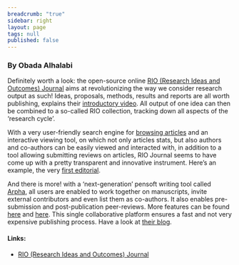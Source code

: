 ```yaml
---
breadcrumb: "true"
sidebar: right
layout: page
tags: null
published: false
---
```


### By Obada Alhalabi

Definitely worth a look: the open-source online <a href="http://riojournal.com/" target="_blank">RIO (Research Ideas and Outcomes) Journal</a> aims at revolutionizing the way we consider research output as such! Ideas, proposals, methods, results and reports are all worth publishing, explains their <a href="http://blog.riojournal.com/2015/08/31/23/" target="_blank">introductory video</a>. All output of one idea can then be combined to a so-called RIO collection, tracking down all aspects of the ‘research cycle’. 

With a very user-friendly search engine for <a href="http://riojournal.com/browse_articles" target="_blank">browsing articles</a> and an interactive viewing tool, on which not only articles stats, but also authors and co-authors can be easily viewed and interacted with, in addition to a tool allowing submitting reviews on articles, RIO Journal seems to have come up with a pretty transparent and innovative instrument. Here’s an example, the very <a href="http://riojournal.com/articles.php?id=7547&display_type=list&element_type=8" target="_blank">first editorial</a>.

And there is more! with a ‘next-generation’ pensoft writing tool called <a href="http://arpha.pensoft.net" target="_blank">Arpha</a>, all users are enabled to work together on manuscripts, invite external contributors  and even list them as co-authors. It also enables pre-submission and post-publication peer-reviews. More features can be found <a href="http://blog.riojournal.com/2015/10/22/part-1-the-arpha-writing-tool-adding-value-to-rio/" target="_blank">here</a> and <a href="http://blog.riojournal.com/2015/09/17/peer-review-at-rio-part-1/" target="_blank">here</a>. This single collaborative platform ensures a fast and not very expensive publishing process. Have a look at <a href="http://blog.riojournal.com" target="_blank">their blog</a>.


#### Links: 
- <a href="http://riojournal.com/" target="_blank">RIO (Research Ideas and Outcomes) Journal</a>